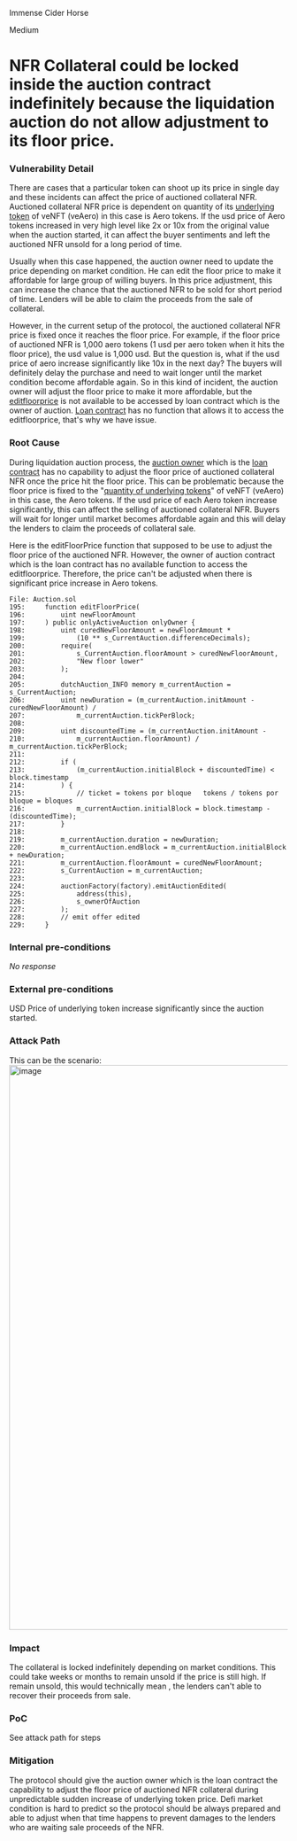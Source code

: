 Immense Cider Horse

Medium

# NFR Collateral could be locked inside the auction contract indefinitely because the liquidation auction do not allow adjustment to its floor price.

### Vulnerability Detail

There are cases that a particular token can shoot up its price in single day and these incidents can affect the price of auctioned collateral NFR. Auctioned collateral NFR price is dependent on quantity of its [underlying token](https://github.com/sherlock-audit/2024-11-debita-finance-v3/blob/main/Debita-V3-Contracts/contracts/DebitaV3Loan.sol#L473-L474) of veNFT (veAero) in this case is Aero tokens. If the usd price of Aero tokens increased in very high level like 2x or 10x from the original value when the auction started, it can affect the buyer sentiments and left the auctioned NFR unsold for a long period of time.

Usually when this case happened, the auction owner need to update the price depending on market condition. He can edit the floor price to make it affordable for large group of willing buyers. In this price adjustment, this can increase the chance that the auctioned NFR to be sold for short period of time. Lenders will be able to claim the proceeds from the sale of collateral.

However, in the current setup of the protocol, the auctioned collateral NFR price is fixed once it reaches the floor price. For example, if the floor price of auctioned NFR is 1,000 aero tokens (1 usd per aero token when it hits the floor price), the usd value is 1,000 usd. But the question is, what if the usd price of aero increase significantly like 10x in the next day? The buyers will definitely delay the purchase and need to wait longer until the market condition become affordable again. So in this kind of incident, the auction owner will adjust the floor price to make it more affordable, but the [editfloorprice](https://github.com/sherlock-audit/2024-11-debita-finance-v3/blob/main/Debita-V3-Contracts/contracts/auctions/Auction.sol#L192-L226) is not available to be accessed by loan contract which is the owner of auction. [Loan contract](https://github.com/sherlock-audit/2024-11-debita-finance-v3/blob/main/Debita-V3-Contracts/contracts/DebitaV3Loan.sol#L85) has no function that allows it to access the editfloorprice, that's why we have issue.

### Root Cause

During liquidation auction process, the [auction owner](https://github.com/sherlock-audit/2024-11-debita-finance-v3/blob/main/Debita-V3-Contracts/contracts/auctions/AuctionFactory.sol#L85) which is the [loan contract](https://github.com/sherlock-audit/2024-11-debita-finance-v3/blob/main/Debita-V3-Contracts/contracts/DebitaV3Loan.sol#L470-L477) has no capability to adjust the floor price of auctioned collateral NFR once the price hit the floor price. This can be problematic because the floor price is fixed to the "[quantity of underlying tokens](https://github.com/sherlock-audit/2024-11-debita-finance-v3/blob/main/Debita-V3-Contracts/contracts/DebitaV3Loan.sol#L475)" of veNFT (veAero) in this case, the Aero tokens. If the usd price of each Aero token increase significantly, this can affect the selling of auctioned collateral NFR. Buyers will wait for longer until market becomes affordable again and this will delay the lenders to claim the proceeds of collateral sale.

Here is the editFloorPrice function that supposed to be use to adjust the floor price of the auctioned NFR. However, the owner of auction contract which is the loan contract has no available function to access the editfloorprice. Therefore, the price can't be adjusted when there is significant price increase in Aero tokens. 

```Solidity
File: Auction.sol
195:     function editFloorPrice(
196:         uint newFloorAmount
197:     ) public onlyActiveAuction onlyOwner {
198:         uint curedNewFloorAmount = newFloorAmount *
199:             (10 ** s_CurrentAuction.differenceDecimals);
200:         require(
201:             s_CurrentAuction.floorAmount > curedNewFloorAmount,
202:             "New floor lower"
203:         );
204: 
205:         dutchAuction_INFO memory m_currentAuction = s_CurrentAuction;
206:         uint newDuration = (m_currentAuction.initAmount - curedNewFloorAmount) /
207:             m_currentAuction.tickPerBlock;
208: 
209:         uint discountedTime = (m_currentAuction.initAmount -
210:             m_currentAuction.floorAmount) / m_currentAuction.tickPerBlock;
211: 
212:         if (
213:             (m_currentAuction.initialBlock + discountedTime) < block.timestamp
214:         ) {
215:             // ticket = tokens por bloque   tokens / tokens por bloque = bloques
216:             m_currentAuction.initialBlock = block.timestamp - (discountedTime);
217:         }
218: 
219:         m_currentAuction.duration = newDuration;
220:         m_currentAuction.endBlock = m_currentAuction.initialBlock + newDuration;
221:         m_currentAuction.floorAmount = curedNewFloorAmount;
222:         s_CurrentAuction = m_currentAuction;
223: 
224:         auctionFactory(factory).emitAuctionEdited(
225:             address(this),
226:             s_ownerOfAuction
227:         );
228:         // emit offer edited
229:     }
```

### Internal pre-conditions

_No response_

### External pre-conditions

USD Price of underlying token increase significantly since the auction started.

### Attack Path

This can be the scenario:
<img width="1020" alt="image" src="https://github.com/user-attachments/assets/ebeef21e-0780-4100-8968-047331ff0bcd">





### Impact

The collateral is locked indefinitely depending on market conditions. This could take weeks or months to remain unsold if the price is still high. If remain unsold, this would technically mean , the lenders can't able to recover their proceeds from sale.


### PoC

See attack path for steps

### Mitigation

The protocol should give the auction owner which is the loan contract the capability to adjust the floor price of auctioned NFR collateral during unpredictable sudden increase of underlying token price. Defi market condition is hard to predict so the protocol should be always prepared and able to adjust when that time happens to prevent damages to the lenders who are waiting sale proceeds of the NFR.